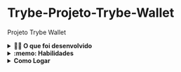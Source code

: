 # Trybe-Projeto-Trybe-Wallet
Projeto Trybe Wallet

<details>
  <summary><strong>👨‍💻 O que foi desenvolvido</strong></summary><br />

  Neste projeto eu desenvolvi uma carteira de controle de gastos com conversor de moedas, ao utilizar essa aplicação um usuário deverá ser capaz de:

  - Adicionar, remover e editar um gasto;
  - Visualizar uma tabelas com seus gastos;
</details>

<details>
  <summary><strong>:memo: Habilidades</strong></summary><br />

  Neste projeto, fui capaz de:

  - Criar um _store_ Redux em aplicações React

  - Criar _reducers_ no Redux em aplicações React

  - Criar _actions_ no Redux em aplicações React

  - Criar _dispatchers_ no Redux em aplicações React

  - Conectar Redux aos componentes React

  - Criar _actions_ assíncronas na sua aplicação React que faz uso de Redux.
</details>

<details>
  <summary><strong>Como Logar</strong></summary><br />

  - É um e-mail no formato válido, como 'alguem@alguem.com';
  - A senha tem 6 ou mais caracteres;
</details>